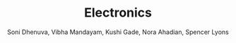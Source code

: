 ---
layout: post
title: Electronics
permalink: /holiday/electronics
author: Soni Dhenuva, Vibha Mandayam, Kushi Gade, Nora Ahadian, Spencer Lyons
comments: true
---